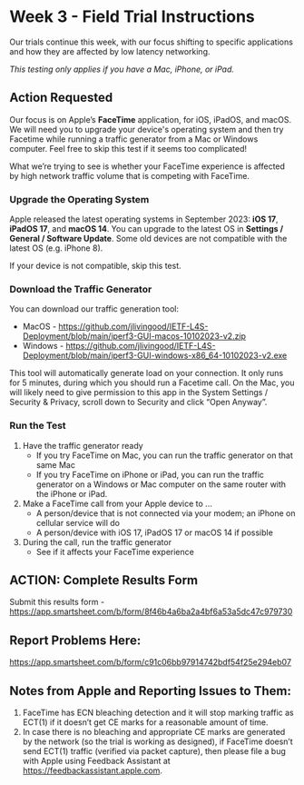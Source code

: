 # Week 3 - Field Trial Instructions

Our trials continue this week, with our focus shifting to specific applications and how they are affected 
by low latency networking. 

*This testing only applies if you have a Mac, iPhone, or iPad.*

## Action Requested

Our focus is on Apple’s **FaceTime** application, for iOS, iPadOS, and macOS.
We will need you to upgrade your device's operating system and then try Facetime while running a traffic generator from a Mac or Windows computer.
Feel free to skip this test if it seems too complicated!

What we’re trying to see is whether your FaceTime experience is affected by high network traffic volume that is competing 
with FaceTime.

### Upgrade the Operating System

Apple released the latest operating systems in September 2023: **iOS 17**, **iPadOS 17**, and **macOS 14**.
You can upgrade to the latest OS in **Settings / General / Software Update**.
Some old devices are not compatible with the latest OS (e.g. iPhone 8).

If your device is not compatible, skip this test.

### Download the Traffic Generator

You can download our traffic generation tool:
  * MacOS - https://github.com/jlivingood/IETF-L4S-Deployment/blob/main/iperf3-GUI-macos-10102023-v2.zip
  * Windows - https://github.com/jlivingood/IETF-L4S-Deployment/blob/main/iperf3-GUI-windows-x86_64-10102023-v2.exe

This tool will automatically generate load on your connection.
It only runs for 5 minutes, during which you should run a Facetime call. On the Mac, you will likely 
need to give permission to this app in the System Settings / Security & Privacy, scroll down to Security and 
click “Open Anyway”. 

### Run the Test

1. Have the traffic generator ready
   * If you try FaceTime on Mac, you can run the traffic generator on that same Mac
   * If you try FaceTime on iPhone or iPad, you can run the traffic generator on a Windows or Mac computer on the same router with the iPhone or iPad. 
1. Make a FaceTime call from your Apple device to ...
   * A person/device that is not connected via your modem; an iPhone on cellular service will do
   * A person/device with iOS 17, iPadOS 17 or macOS 14 if possible
1. During the call, run the traffic generator
   * See if it affects your FaceTime experience

## ACTION: Complete Results Form
Submit this results form - https://app.smartsheet.com/b/form/8f46b4a6ba2a4bf6a53a5dc47c979730

## Report Problems Here: 
https://app.smartsheet.com/b/form/c91c06bb97914742bdf54f25e294eb07

## Notes from Apple and Reporting Issues to Them:
1. FaceTime has ECN bleaching detection and it will stop marking traffic as ECT(1) if it doesn’t get CE marks for a reasonable amount of time.
2. In case there is no bleaching and appropriate CE marks are generated by the network (so the trial is working as designed), if FaceTime doesn’t send ECT(1) traffic (verified via packet capture), then please file a bug with Apple using Feedback Assistant at https://feedbackassistant.apple.com.
